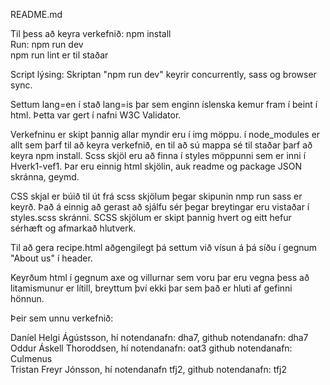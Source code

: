 README.md

Til þess að keyra verkefnið:
npm install\
Run: npm run dev\
npm run lint er til staðar

Script lýsing:
Skriptan "npm run dev" keyrir concurrently, sass og browser sync.

Settum lang=en í stað lang=is þar sem enginn íslenska kemur fram í beint í html.
Þetta var gert í nafni W3C Validator.

Verkefninu er skipt þannig allar myndir eru í img möppu.
í node_modules er allt sem þarf til að keyra verkefnið,
en til að sú mappa sé til staðar þarf að keyra npm install.
Scss skjöl eru að finna í styles möppunni sem er inni í Hverk1-vef1. Þar eru einnig html skjölin, auk readme og package
JSON skránna, geymd.

CSS skjal er búið til út frá scss skjölum þegar skipunin nmp run sass
er keyrð. Það á einnig að gerast að sjálfu sér þegar breytingar eru
vistaðar í styles.scss skránni. SCSS skjölum er skipt þannig hvert og eitt hefur sérhæft og afmarkað hlutverk.

Til að gera recipe.html aðgengilegt þá settum við vísun á þá síðu í gegnum "About us" í header.

Keyrðum html í gegnum axe og villurnar sem voru þar eru vegna þess að litamismunur er lítill,
breyttum því ekki þar sem það er hluti af gefinni hönnun.

Þeir sem unnu verkefnið:

Daníel Helgi Ágústsson, hí notendanafn: dha7, github notendanafn: dha7\
Oddur Áskell Thoroddsen, hí notendanafn: oat3 github notendanafn: Culmenus\
Tristan Freyr Jónsson, hí notendanafn tfj2, github notendanafn: tfj2

